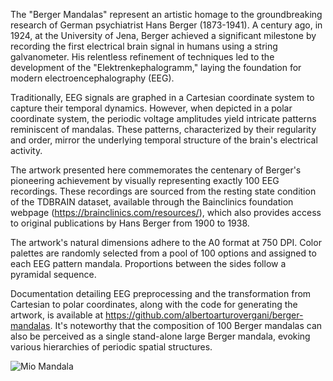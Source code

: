 The "Berger Mandalas" represent an artistic homage to the groundbreaking research of German psychiatrist Hans Berger (1873-1941). A century ago, in 1924, at the University of Jena, Berger achieved a significant milestone by recording the first electrical brain signal in humans using a string galvanometer. His relentless refinement of techniques led to the development of the "Elektrenkephalogramm," laying the foundation for modern electroencephalography (EEG).

Traditionally, EEG signals are graphed in a Cartesian coordinate system to capture their temporal dynamics. However, when depicted in a polar coordinate system, the periodic voltage amplitudes yield intricate patterns reminiscent of mandalas. These patterns, characterized by their regularity and order, mirror the underlying temporal structure of the brain's electrical activity.

The artwork presented here commemorates the centenary of Berger's pioneering achievement by visually representing exactly 100 EEG recordings. These recordings are sourced from the resting state condition of the TDBRAIN dataset, available through the Bainclinics foundation webpage (https://brainclinics.com/resources/), which also provides access to original publications by Hans Berger from 1900 to 1938.

The artwork's natural dimensions adhere to the A0 format at 750 DPI. Color palettes are randomly selected from a pool of 100 options and assigned to each EEG pattern mandala. Proportions between the sides follow a pyramidal sequence.

Documentation detailing EEG preprocessing and the transformation from Cartesian to polar coordinates, along with the code for generating the artwork, is available at https://github.com/albertoarturovergani/berger-mandalas. It's noteworthy that the composition of 100 Berger mandalas can also be perceived as a single stand-alone large Berger mandala, evoking various hierarchies of periodic spatial structures.

![Mio Mandala](./berger-mandalas-artwork/20240414125457_150.png)
